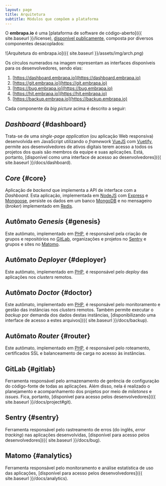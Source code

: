 ```yaml
---
layout: page
title: Arquitetura
subtitle: Módulos que compõem a plataforma
---
```


O **embrapa.io** é uma [plataforma de software de código-aberto]({{ site.baseurl }}/license), [disponível publicamente](https://github.com/embrapa-io), composta por diversos componentes desacoplados:

![Arquitetura do embrapa.io]({{ site.baseurl }}/assets/img/arch.png)

Os círculos numerados na imagem representam as interfaces disponíveis para os desenvolvedores, sendo elas:

1. [https://dashboard.embrapa.io](https://dashboard.embrapa.io)
2. [https://git.embrapa.io](https://git.embrapa.io)
3. [https://bug.embrapa.io](https://bug.embrapa.io)
4. [https://hit.embrapa.io](https://hit.embrapa.io)
5. [https://backup.embrapa.io](https://backup.embrapa.io)

Cada componente da _big picture_ acima é descrito a seguir:

## _Dashboard_ {#dashboard}

Trata-se de uma _single-page application_ (ou aplicação Web responsiva) desenvolvida em JavaScript utilizando o _framework_ [VueJS](https://vuejs.org/) com [Vuetify](https://vuetifyjs.com/en/), permite aos desenvolvedores de ativos digitais terem acesso a todos os projetos dos quais são membros da equipe e suas aplicações. Está, portanto, [disponível como uma interface de acesso ao desenvolvedores]({{ site.baseurl }}/docs/dashboard).

## _Core_ {#core}

Aplicação de _backend_ que implementa a API de interface com a _Dashboard_. Esta aplicação, implementada em [NodeJS](https://nodejs.dev/) com [Express](https://expressjs.com/) e [Mongoose](https://mongoosejs.com/), persiste os dados em um banco [MongoDB](https://www.mongodb.com/) e no mensageiro (_broker_) implementado em [Redis](https://redis.io/).

## Autômato _Genesis_ {#genesis}

Este autômato, implementado em [PHP](https://www.php.net), é responsável pela criação de grupos e repositórios no [GitLab](https://about.gitlab.com), organizações e projetos no [Sentry](https://sentry.io) e grupos e sites no [Matomo](https://matomo.org).

## Autômato _Deployer_ {#deployer}

Este autômato, implementado em [PHP](https://www.php.net/), é responsável pelo _deploy_ das aplicações nos _clusters_ remotos.

## Autômato _Doctor_ {#doctor}

Este autômato, implementado em [PHP](https://www.php.net/), é responsável pelo monitoramento e gestão das instâncias nos _clusters_ remotos. Também permite executar o _backup_ por demanda dos dados destas instâncias, [disponibilizando uma interface de acesso a estes arquivos]({{ site.baseurl }}/docs/backup).

## Autômato _Router_ {#router}

Este autômato, implementado em [PHP](https://www.php.net/), é responsável pelo roteamento, certificados SSL e balanceamento de carga no acesso às instâncias.

## GitLab {#gitlab}

Ferramenta responsável pelo armazenamento de gerência de configuração do código-fonte de todas as aplicações. Além disso, nela é realizado o planejamento e acompanhamento dos projetos por meio de _miletones_ e _issues_. Fica, portanto, [disponível para acesso pelos desenvolvedores]({{ site.baseurl }}/docs/project#git).

## Sentry {#sentry}

Ferramenta responsável pelo rastreamento de erros (do inglês, _error tracking_) nas aplicações desenvolvidas, [disponível para acesso pelos desenvolvedores]({{ site.baseurl }}/docs/bug).

## Matomo {#analytics}

Ferramenta responsável pelo monitoramento e análise estatística de uso das aplicações, [disponível para acesso pelos desenvolvedores]({{ site.baseurl }}/docs/analytics).

